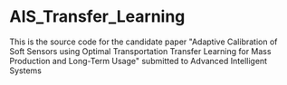 # AIS_Transfer_Learning
This is the source code for the candidate paper "Adaptive Calibration of Soft Sensors using Optimal Transportation Transfer Learning for Mass Production and Long-Term Usage" submitted to Advanced Intelligent Systems
